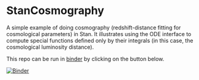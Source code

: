 # StanCosmography

A simple example of doing cosmography (redshift-distance fitting for
cosmological parameters) in Stan.  It illustrates using the ODE interface to
compute special functions defined only by their integrals (in this case, the
cosmological luminosity distance).

This repo can be run in [binder](http://mybinder.org) by clicking on the button
below.

[![Binder](https://mybinder.org/badge_logo.svg)](https://binder.flatironinstitute.org/~wfarr/StanCosmography)
